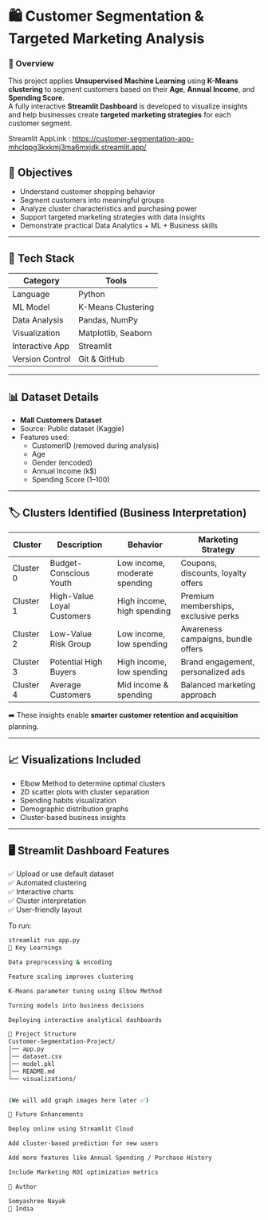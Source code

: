 # 🛍️ Customer Segmentation & Targeted Marketing Analysis

### 📌 Overview
This project applies **Unsupervised Machine Learning** using **K-Means clustering** to segment customers based on their **Age**, **Annual Income**, and **Spending Score**.  
A fully interactive **Streamlit Dashboard** is developed to visualize insights and help businesses create **targeted marketing strategies** for each customer segment.

Streamlit AppLink : https://customer-segmentation-app-mhclppg3kxkmj3ma6mxjdk.streamlit.app/

## 🎯 Objectives
- Understand customer shopping behavior
- Segment customers into meaningful groups
- Analyze cluster characteristics and purchasing power
- Support targeted marketing strategies with data insights
- Demonstrate practical Data Analytics + ML + Business skills

---

## 📂 Tech Stack
| Category | Tools |
|---------|------|
| Language | Python |
| ML Model | K-Means Clustering |
| Data Analysis | Pandas, NumPy |
| Visualization | Matplotlib, Seaborn |
| Interactive App | Streamlit |
| Version Control | Git & GitHub |

---

## 📊 Dataset Details
- **Mall Customers Dataset**
- Source: Public dataset (Kaggle)
- Features used:
  - CustomerID (removed during analysis)
  - Age
  - Gender (encoded)
  - Annual Income (k$)
  - Spending Score (1–100)

---

## 🏷️ Clusters Identified (Business Interpretation)

| Cluster | Description | Behavior | Marketing Strategy |
|--------|-------------|----------|-------------------|
| Cluster 0 | Budget-Conscious Youth | Low income, moderate spending | Coupons, discounts, loyalty offers |
| Cluster 1 | High-Value Loyal Customers | High income, high spending | Premium memberships, exclusive perks |
| Cluster 2 | Low-Value Risk Group | Low income, low spending | Awareness campaigns, bundle offers |
| Cluster 3 | Potential High Buyers | High income, low spending | Brand engagement, personalized ads |
| Cluster 4 | Average Customers | Mid income & spending | Balanced marketing approach |

➡️ These insights enable **smarter customer retention and acquisition** planning.

---

## 📈 Visualizations Included
- Elbow Method to determine optimal clusters
- 2D scatter plots with cluster separation
- Spending habits visualization
- Demographic distribution graphs
- Cluster-based business insights

---

## 🖥️ Streamlit Dashboard Features
✅ Upload or use default dataset  
✅ Automated clustering  
✅ Interactive charts  
✅ Cluster interpretation  
✅ User-friendly layout  

To run:

```sh
streamlit run app.py
🧠 Key Learnings

Data preprocessing & encoding

Feature scaling improves clustering

K-Means parameter tuning using Elbow Method

Turning models into business decisions

Deploying interactive analytical dashboards

🚀 Project Structure
Customer-Segmentation-Project/
│── app.py
│── dataset.csv
│── model.pkl
│── README.md
└── visualizations/


(We will add graph images here later ✅)

📌 Future Enhancements

Deploy online using Streamlit Cloud

Add cluster-based prediction for new users

Add more features like Annual Spending / Purchase History

Include Marketing ROI optimization metrics

👤 Author

Somyashree Nayak
📍 India
